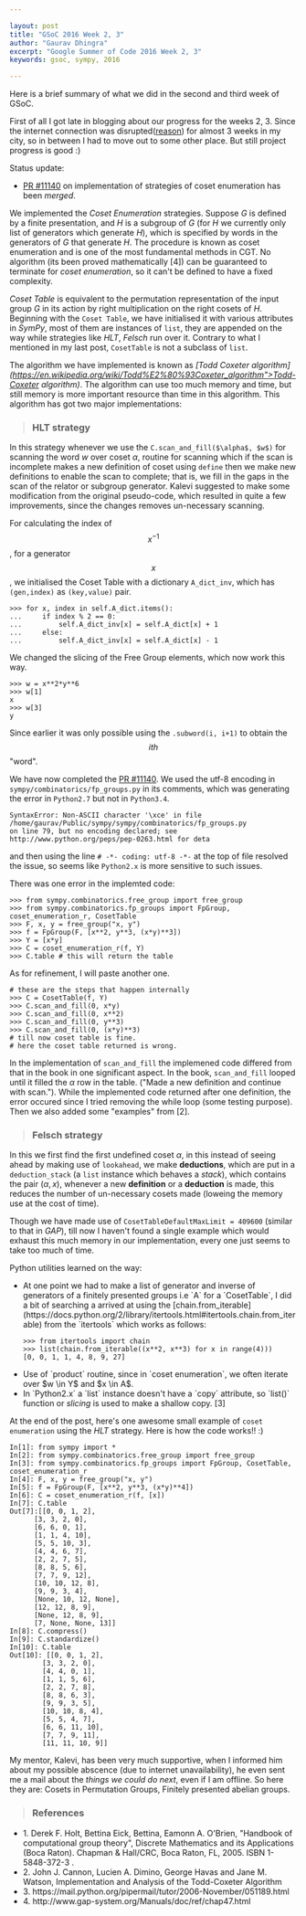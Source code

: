 ```yaml
---

layout: post
title: "GSoC 2016 Week 2, 3"
author: "Gaurav Dhingra"
excerpt: "Google Summer of Code 2016 Week 2, 3"
keywords: gsoc, sympy, 2016

---
```



Here is a brief summary of what we did in the second and third week of GSoC.

First of all I got late in blogging about our progress for the weeks 2, 3. Since the internet connection was disrupted([reason](https://en.wikipedia.org/wiki/Jat_reservation_agitation)) for almost 3 weeks in my city, so in between I had to move out to some other place. But still project progress is good :)

Status update:
<ul>
<li><a href="https://github.com/sympy/sympy/pull/11140">PR #11140</a> on implementation of strategies of coset enumeration has been <i>merged</i>.</li>
</ul>
</p>

We implemented the <i>Coset Enumeration</i> strategies. Suppose $G$ is defined by a finite presentation, and $H$ is a subgroup of $G$ (for $H$ we currently only list of generators which generate $H$), which is specified by words in the generators of $G$ that generate $H$. The procedure is known as coset enumeration and is one of the most fundamental methods in CGT. No algorithm (its been proved mathematically [4]) can be guaranteed to terminate for <i>coset enumeration</i>, so it can't be defined to have a fixed complexity.

<i>Coset Table</i> is equivalent to the permutation representation of the input group $G$ in its action by right multiplication on the right cosets of $H$. Beginning with the `Coset Table`, we have initialised it with various attributes in <i>SymPy</i>, most of them are instances of <code>list</code>, they are appended on the way while strategies like <i>HLT</i>, <i>Felsch</i> run over it. Contrary to what I mentioned in my last post, <code>CosetTable</code> is not a subclass of <code>list</code>.


The algorithm we have implemented is known as <i>[Todd Coxeter algorithm](https://en.wikipedia.org/wiki/Todd%E2%80%93Coxeter_algorithm">Todd-Coxeter algorithm)</i>. The algorithm can use too much memory and time, but still memory is more important resource than time in this algorithm. This algorithm has got two major implementations:


> ### HLT strategy
In this strategy whenever we use the `C.scan_and_fill($\alpha$, $w$)` for scanning the word $w$ over coset $\alpha$, routine for scanning which if the scan is incomplete makes a new definition of coset using `define` then we make new definitions to enable the scan to complete; that is, we fill in the gaps in the scan of the relator or subgroup generator. Kalevi suggested to make some modification from the original pseudo-code, which resulted in quite a few improvements, since the changes removes un-necessary scanning.


For calculating the index of $$x^{-1}$$, for a generator $$x$$, we initialised the Coset Table with a dictionary `A_dict_inv`, which has `(gen,index)` as `(key,value)` pair.

```
>>> for x, index in self.A_dict.items():
...     if index % 2 == 0:
...         self.A_dict_inv[x] = self.A_dict[x] + 1
...     else:
...         self.A_dict_inv[x] = self.A_dict[x] - 1
```

We changed the slicing of the Free Group elements, which now work this way.

```
>>> w = x**2*y**6
>>> w[1]
x
>>> w[3]
y
```

Since earlier it was only possible using the `.subword(i, i+1)` to obtain the $$i{th}$$ "word".

We have now completed the [PR #11140](https://github.com/sympy/sympy/pull/11140). We used the utf-8 encoding in `sympy/combinatorics/fp_groups.py` in its comments, which was generating the error in `Python2.7` but not in `Python3.4`.

```
SyntaxError: Non-ASCII character '\xce' in file /home/gaurav/Public/sympy/sympy/combinatorics/fp_groups.py
on line 79, but no encoding declared; see http://www.python.org/peps/pep-0263.html for deta
```

and then using the line `# -*- coding: utf-8 -*-` at the top of file resolved the issue, so seems like `Python2.x` is more sensitive to such issues.

There was one error in the implemted code:
```
>>> from sympy.combinatorics.free_group import free_group
>>> from sympy.combinatorics.fp_groups import FpGroup, coset_enumeration_r, CosetTable
>>> F, x, y = free_group("x, y")
>>> f = FpGroup(F, [x**2, y**3, (x*y)**3])
>>> Y = [x*y]
>>> C = coset_enumeration_r(f, Y)
>>> C.table # this will return the table
```

As for refinement, I will paste another one.

```
# these are the steps that happen internally
>>> C = CosetTable(f, Y)
>>> C.scan_and_fill(0, x*y)
>>> C.scan_and_fill(0, x**2)
>>> C.scan_and_fill(0, y**3)
>>> C.scan_and_fill(0, (x*y)**3)
# till now coset table is fine.
# here the coset table returned is wrong.
```

In the implementation of `scan_and_fill` the implemened code differed from that in the book in one significant aspect. In the book, `scan_and_fill` looped until it filled the $\alpha$ row in the table. ("Made a new definition and continue with scan."). While the implemented code returned after one definition, the error occured since I tried removing the while loop (some testing purpose). Then we also added some "examples" from [2].


> ### Felsch strategy

In this we first find the first undefined coset $\alpha$, in this instead of seeing ahead by making use of `lookahead`, we make <b>deductions</b>, which are put in a `deduction_stack` (a `list` instance which behaves a <i>stack</i>), which contains the pair $(\alpha, x)$, whenever a new <b>definition</b> or a <b>deduction</b> is made, this reduces the number of un-necessary cosets made (loweing the memory use at the cost of time).
</p>

Though we have made use of `CosetTableDefaultMaxLimit = 409600` (similar to that in <i>GAP</i>), till now I haven't found a single example which would exhaust this much memory in our implementation, every one just seems to take too much of time.

Python utilities learned on the way:

<ul>
<li>At one point we had to make a list of generator and inverse of generators of a finitely presented groups i.e `A` for a `CosetTable`, I did a bit of searching a arrived at using the [chain.from_iterable](https://docs.python.org/2/library/itertools.html#itertools.chain.from_iterable)</a> from the `itertools` which works as follows:

```
>>> from itertools import chain
>>> list(chain.from_iterable((x**2, x**3) for x in range(4)))
[0, 0, 1, 1, 4, 8, 9, 27]
```

</li>
<li>
Use of `product` routine, since in `coset enumeration`, we often iterate over  $w \in Y$ and $x \in A$.
</li>
<li>
In `Python2.x` a `list` instance doesn't have a `copy` attribute, so `list()` function or <i>slicing</i> is used to make a shallow copy. [3]
</li>
</ul>


At the end of the post, here's one awesome small example of `coset enumeration` using the <i>HLT</i> strategy. Here is how the code works!! :)

```
In[1]: from sympy import *
In[2]: from sympy.combinatorics.free_group import free_group
In[3]: from sympy.combinatorics.fp_groups import FpGroup, CosetTable, coset_enumeration_r
In[4]: F, x, y = free_group("x, y")
In[5]: f = FpGroup(F, [x**2, y**3, (x*y)**4])
In[6]: C = coset_enumeration_r(f, [x])
In[7]: C.table
Out[7]:[[0, 0, 1, 2],
      [3, 3, 2, 0],
      [6, 6, 0, 1],
      [1, 1, 4, 10],
      [5, 5, 10, 3],
      [4, 4, 6, 7],
      [2, 2, 7, 5],
      [8, 8, 5, 6],
      [7, 7, 9, 12],
      [10, 10, 12, 8],
      [9, 9, 3, 4],
      [None, 10, 12, None],
      [12, 12, 8, 9],
      [None, 12, 8, 9],
      [7, None, None, 13]]
In[8]: C.compress()
In[9]: C.standardize()
In[10]: C.table
Out[10]: [[0, 0, 1, 2],
        [3, 3, 2, 0],
        [4, 4, 0, 1],
        [1, 1, 5, 6],
        [2, 2, 7, 8],
        [8, 8, 6, 3],
        [9, 9, 3, 5],
        [10, 10, 8, 4],
        [5, 5, 4, 7],
        [6, 6, 11, 10],
        [7, 7, 9, 11],
        [11, 11, 10, 9]]
```


My mentor, Kalevi, has been very much supportive, when I informed him about my possible abscence (due to internet unavailability), he even sent me a mail about the <i>things we could do next</i>, even if I am offline.
So here they are: Cosets in Permutation Groups, Finitely presented abelian groups.

> ### References

<ul> 
<li>1. Derek F. Holt, Bettina Eick, Bettina, Eamonn A. O'Brien, "Handbook of computational group theory", Discrete Mathematics and its Applications (Boca Raton). Chapman &amp; Hall/CRC, Boca Raton, FL, 2005. ISBN 1-5848-372-3 .</li>

<li>2. John J. Cannon, Lucien A. Dimino, George Havas and Jane M. Watson, Implementation and Analysis of the Todd-Coxeter Algorithm</li>

<li>3. https://mail.python.org/pipermail/tutor/2006-November/051189.html</li>
<li>4. http://www.gap-system.org/Manuals/doc/ref/chap47.html</li>

</ul>

</body>
</html>
